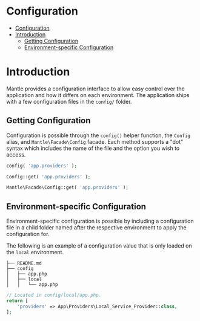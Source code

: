 # Configuration

- [Configuration](#configuration)
- [Introduction](#introduction)
	- [Getting Configuration](#getting-configuration)
	- [Environment-specific Configuration](#environment-specific-configuration)

# Introduction
Mantle provides a configuration interface to allow easy control over the
application and how it differs on each environment. The application ships with a
few configuration files in the `config/` folder.

## Getting Configuration
Configuration is possible through the `config()` helper function, the `Config`
alias, and `Mantle\Facade\Config` facade. Each method supports a "dot"
syntax which includes the name of the file and the option you wish to access.

```php
config( 'app.providers' );

Config::get( 'app.providers' );

Mantle\Facade\Config::get( 'app.providers' );
```

## Environment-specific Configuration
Environment-specific configuration is possible by including a configuration file
in a child folder named after the respective environment to apply the
configuration for.

The following is an example of a configuration value that is
only loaded on the `local` environment.

```
├── README.md
├── config
│   ├── app.php
│   ├── local
│   │   └── app.php
```

```php
// Located in config/local/app.php.
return [
	'providers' => App\Providers\Local_Service_Provider::class,
];
```
